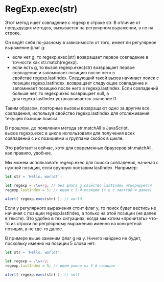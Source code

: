 # RegExp.exec(str)

Этот метод ищет совпадение с regexp в строке str. В отличие от предыдущих методов, вызывается на регулярном выражении, а не на строке.

Он ведёт себя по-разному в зависимости от того, имеет ли регулярное выражение флаг g: 

- если нет g, то regexp.exec(str) возвращает первое совпадение в точности как str.match(regexp).
- если есть g, то вызов regexp.exec(str) возвращает первое совпадение и запоминает позицию после него в свойстве regexp.lastIndex. Следующий такой вызов начинает поиск с позиции regexp.lastIndex, возвращает следующее совпадение и запоминает позицию после него в regexp.lastIndex. Если совпадений больше нет, то regexp.exec возвращает null, а для regexp.lastIndex устанавливается значение 0.

Таким образом, повторные вызовы возвращают одно за другим все совпадения, используя свойство regexp.lastIndex для отслеживания текущей позиции поиска.

В прошлом, до появления метода str.matchAll в JavaScript, вызов regexp.exec в цикле использовали для получения всех совпадений с их позициями и группами скобок в цикле.

Это работает и сейчас, хотя для современных браузеров str.matchAll, как правило, удобнее.

Мы можем использовать regexp.exec для поиска совпадения, начиная с нужной позиции, если вручную поставим lastIndex. Например:

```jsx
let str = 'Hello, world!';

let regexp = /\w+/g; // без флага g свойство lastIndex игнорируется
regexp.lastIndex = 5; // ищем с 5-й позиции (т.е с запятой и далее)

alert( regexp.exec(str) ); // world
```

Если у регулярного выражения стоит флаг y, то поиск будет вестись не начиная с позиции regexp.lastIndex, а только на этой позиции (не далее в тексте). Это удобно в тех ситуациях, когда мы хотим «прочитать» что-то из строки по регулярному выражению именно на конкретной позиции, а не где-то далее.

В примере выше заменим флаг g на y. Ничего найдено не будет, поскольку именно на позиции 5 слова нет:

```jsx
let str = 'Hello, world!';

let regexp = /\w+/y;
regexp.lastIndex = 5; // ищем ровно на 5-й позиции

alert( regexp.exec(str) ); // null
```